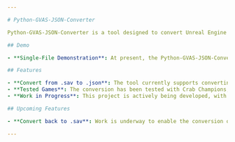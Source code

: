 ```yaml
---

# Python-GVAS-JSON-Converter

Python-GVAS-JSON-Converter is a tool designed to convert Unreal Engine's Game Variable and Attribute System (GVAS) files between `.sav` and `.json` formats. It provides a way to read and interpret the binary structure of `.sav` files and translate them into human-readable JSON format.

## Demo

- **Single-File Demonstration**: At present, the Python-GVAS-JSON-Converter is available as a standalone Python script, demonstrating the conversion process with the included `SaveSlot.sav` file. This initial release showcases the core functionality of converting Unreal Engine's `.sav` files into `.json` format. Future updates will focus on refining the code, enhancing usability, and transforming the project into a comprehensive library. Stay tuned for further improvements and feel free to explore the current demo.

## Features

- **Convert from .sav to .json**: The tool currently supports converting Unreal Engine's `.sav` files into `.json` format.
- **Tested Games**: The conversion has been tested with Crab Champions, and it may work for other games as well.
- **Work in Progress**: This project is actively being developed, with new features and improvements being added.

## Upcoming Features

- **Convert back to .sav**: Work is underway to enable the conversion of JSON files back to the original `.sav` format.

---
```

